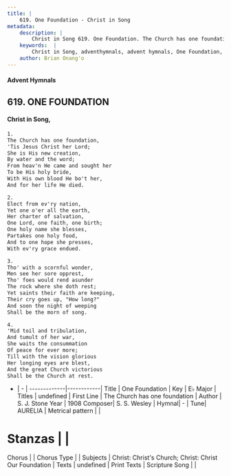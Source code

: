 ```yaml
---
title: |
    619. One Foundation - Christ in Song
metadata:
    description: |
        Christ in Song 619. One Foundation. The Church has one foundation, 'Tis Jesus Christ her Lord; She is His new creation, By water and the word; From heav'n He came and sought her To be His holy bride, With His own blood He bo't her, And for her life He died.
    keywords:  |
        Christ in Song, adventhymnals, advent hymnals, One Foundation, The Church has one foundation. 
    author: Brian Onang'o
---
```


#### Advent Hymnals
## 619. ONE FOUNDATION
####  Christ in Song,

```txt
1.
The Church has one foundation,
'Tis Jesus Christ her Lord;
She is His new creation,
By water and the word;
From heav'n He came and sought her
To be His holy bride,
With His own blood He bo't her,
And for her life He died.

2.
Elect from ev'ry nation,
Yet one o'er all the earth,
Her charter of salvation,
One Lord, one faith, one birth;
One holy name she blesses,
Partakes one holy food,
And to one hope she presses,
With ev'ry grace endued.

3.
Tho' with a scornful wonder,
Men see her sore opprest,
Tho' foes would rend asunder
The rock where she doth rest;
Yet saints their faith are keeping,
Their cry goes up, "How long?"
And soon the night of weeping
Shall be the morn of song.

4.
'Mid toil and tribulation,
And tumult of her war,
She waits the consummation
Of peace for ever more;
Till with the vision glorious
Her longing eyes are blest,
And the great Church victorious
Shall be the Church at rest.


```

- |   -  |
-------------|------------|
Title | One Foundation |
Key | E♭ Major |
Titles | undefined |
First Line | The Church has one foundation |
Author | S. J. Stone
Year | 1908
Composer| S. S. Wesley |
Hymnal|  - |
Tune| AURELIA |
Metrical pattern | |
# Stanzas |  |
Chorus |  |
Chorus Type |  |
Subjects | Christ: Christ's Church; Christ: Christ Our Foundation |
Texts | undefined |
Print Texts | 
Scripture Song |  |
    
